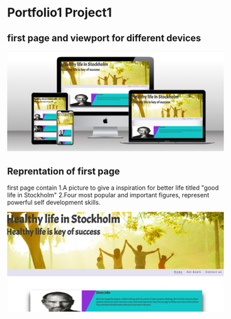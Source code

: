 # Portfolio1 Project1

## first page and viewport for different devices

![alt text](assets/images/Screenshot-of-website.png)

## Reprentation of first page

first page contain
1.A picture to give a inspiration for better life titled "good life in Stockholm"
2.Four most popular and important figures, represent powerful self development skills.

![alt text](assets/images/first-page.png)

